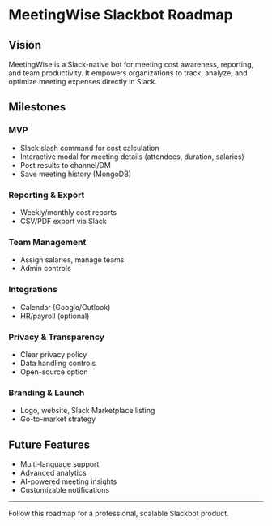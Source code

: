 # MeetingWise Slackbot Roadmap

## Vision

MeetingWise is a Slack-native bot for meeting cost awareness, reporting, and team productivity. It empowers organizations to track, analyze, and optimize meeting expenses directly in Slack.

## Milestones

### MVP

- Slack slash command for cost calculation
- Interactive modal for meeting details (attendees, duration, salaries)
- Post results to channel/DM
- Save meeting history (MongoDB)

### Reporting & Export

- Weekly/monthly cost reports
- CSV/PDF export via Slack

### Team Management

- Assign salaries, manage teams
- Admin controls

### Integrations

- Calendar (Google/Outlook)
- HR/payroll (optional)

### Privacy & Transparency

- Clear privacy policy
- Data handling controls
- Open-source option

### Branding & Launch

- Logo, website, Slack Marketplace listing
- Go-to-market strategy

## Future Features

- Multi-language support
- Advanced analytics
- AI-powered meeting insights
- Customizable notifications

---

Follow this roadmap for a professional, scalable Slackbot product.
